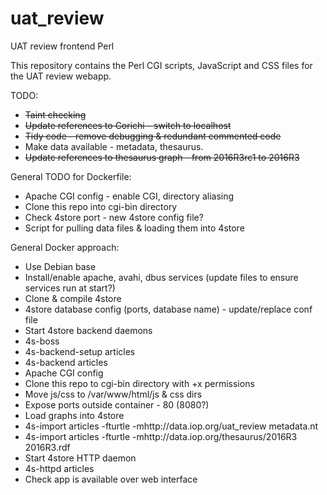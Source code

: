 # uat_review
UAT review frontend Perl

This repository contains the Perl CGI scripts, JavaScript and CSS files for the UAT review webapp.

TODO:
* ~~Taint checking~~
* ~~Update references to Corichi - switch to localhost~~
* ~~Tidy code - remove debugging & redundant commented code~~
* Make data available - metadata, thesaurus.
* ~~Update references to thesaurus graph - from 2016R3rc1 to 2016R3~~



General TODO for Dockerfile:

* Apache CGI config - enable CGI, directory aliasing
* Clone this repo into cgi-bin directory
* Check 4store port - new 4store config file?
* Script for pulling data files & loading them into 4store

General Docker approach:
* Use Debian base
* Install/enable apache, avahi, dbus services (update files to ensure services run at start?)
* Clone & compile 4store
* 4store database config (ports, database name) - update/replace conf file
* Start 4store backend daemons
 * 4s-boss
 * 4s-backend-setup articles
 * 4s-backend articles
* Apache CGI config
* Clone this repo to cgi-bin directory with +x permissions
* Move js/css to /var/www/html/js & css dirs
* Expose ports outside container - 80 (8080?)
* Load graphs into 4store
 * 4s-import articles -fturtle -mhttp://data.iop.org/uat_review metadata.nt
 * 4s-import articles -fturtle -mhttp://data.iop.org/thesaurus/2016R3 2016R3.rdf
* Start 4store HTTP daemon
 *  4s-httpd articles
* Check app is available over web interface
